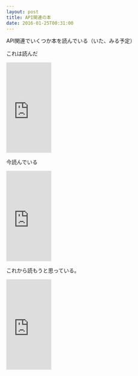```yaml
---
layout: post
title: API関連の本
date: 2016-01-25T00:31:00
---
```


API関連でいくつか本を読んでいる（いた、みる予定）

これは読んだ

<iframe src="http://rcm-fe.amazon-adsystem.com/e/cm?t=mi3000-22&o=9&p=8&l=as1&asins=4873116864&ref=tf_til&fc1=000000&IS2=1&lt1=_blank&m=amazon&lc1=0000FF&bc1=000000&bg1=FFFFFF&f=ifr" style="width:120px;height:240px;" scrolling="no" marginwidth="0" marginheight="0" frameborder="0"></iframe>

今読んでいる

<iframe src="http://rcm-fe.amazon-adsystem.com/e/cm?t=mi3000-22&o=9&p=8&l=as1&asins=484433591X&ref=tf_til&fc1=000000&IS2=1&lt1=_blank&m=amazon&lc1=0000FF&bc1=000000&bg1=FFFFFF&f=ifr" style="width:120px;height:240px;" scrolling="no" marginwidth="0" marginheight="0" frameborder="0"></iframe>

これから読もうと思っている。

<iframe src="http://rcm-fe.amazon-adsystem.com/e/cm?t=mi3000-22&o=9&p=8&l=as1&asins=4774178020&ref=tf_til&fc1=000000&IS2=1&lt1=_blank&m=amazon&lc1=0000FF&bc1=000000&bg1=FFFFFF&f=ifr" style="width:120px;height:240px;" scrolling="no" marginwidth="0" marginheight="0" frameborder="0"></iframe>

